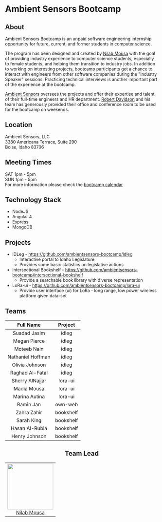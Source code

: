 # Ambient Sensors Bootcamp

## About 
Ambient Sensors Bootcamp is an unpaid software engineering internship opportunity for future, current, and former students in computer science.  

The program has been designed and created by [Nilab Mousa](https://www.linkedin.com/in/nilabmm/) with the goal of providing industry experience to computer science students, especially to female students, and helping them transition to industry jobs. In addition to working on interesting projects, bootcamp participants get a chance to interact with engineers from other software companies during the "Industry Speaker" sessions. Practicing technical interviews is another important part of the experience at the bootcamp.   
  
[Ambient Sensors](http://www.ambientsensors.com/) oversees the projects and offer their expertise and talent of their full-time engineers and HR department. [Robert Davidson](https://www.linkedin.com/in/robertdavidson/) and his team has generously provided their office and conference room to be used for the bootcamp on weekends.

## Location 
Ambient Sensors, LLC  
3380 Americana Terrace, Suite 290  
Boise, Idaho 83706  

## Meeting Times
SAT 1pm - 5pm   
SUN 1pm - 5pm   
For more information please check the [bootcamp calendar](https://github.com/ambientsensors-bootcamp/resources/blob/master/README.md)  


## Technology Stack
* NodeJS
* Angular 4
* Express
* MongoDB

## Projects
* IDLeg - https://github.com/ambientsensors-bootcamp/idleg  
  * Interactive portal to Idaho Legislature  
  * Provides some basic statistics on legislative actions
* Intersectional Bookshelf - https://github.com/ambientsensors-bootcamp/intersectional-bookshelf 
    * Provide a searchable book library with diverse representation
* LoRa-ui - https://github.com/ambientsensors-bootcamp/lora-ui 
    * Provide user interface (ui) for LoRa - long range, low power wireless platform given data-set
    
## Teams

**Full Name**|**Project**
:-----:|:-----:
Suadad Jasim|idleg
Megan Pierce|idleg
Moteeb Nain|idleg
Nathaniel Hoffman|idleg
Olivia Johnson|idleg
Raghad Al-Fatal|idleg
Sherry AlNajjar|lora-ui
Madia Mousa|lora-ui
Marina Autina| lora-ui
Ramin Jan|own-web
Zahra Zahir|bookshelf
Sarah King|bookshelf
Hasan Al-Rubia|bookshelf
Henry Johnson|bookshelf



<h2 align="center">Team Lead</h2>
<table>
  <tbody>
    <tr>
      <td align="center">
        <img width="150" height="150"
        src="https://github.com/nmousa.png?v=3&s=150">
        </br>
        <a href="https://github.com/nmousa">Nilab Mousa</a>
      </td>
    <tr>
  <tbody>
</table>


